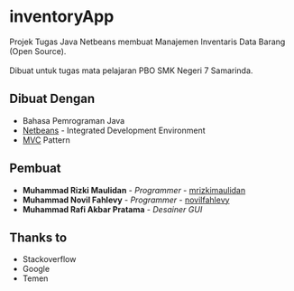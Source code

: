 # inventoryApp
Projek Tugas Java Netbeans membuat Manajemen Inventaris Data Barang (Open Source).
<br /><br />
Dibuat untuk tugas mata pelajaran PBO SMK Negeri 7 Samarinda.

## Dibuat Dengan
* Bahasa Pemrograman Java
* [Netbeans](https://netbeans.org/) - Integrated Development Environment
* [MVC](https://id.m.wikipedia.org/wiki/MVC) Pattern

## Pembuat
* **Muhammad Rizki Maulidan** - *Programmer* - [mrizkimaulidan](https://github.com/mrizkimaulidan)
* **Muhammad Novil Fahlevy** - *Programmer* - [novilfahlevy](https://github.com/novilfahlevy)
* **Muhammad Rafi Akbar Pratama** - *Desainer GUI*

## Thanks to
* Stackoverflow
* Google
* Temen
